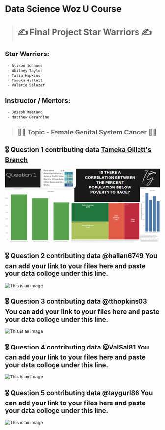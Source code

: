 # Data Science Woz U Course
> # :writing_hand:	Final Project Star Warriors :writing_hand:	

  ## Star Warriors: 
     - Alison Schnoes
     - Whitney Taylor
     - Talia Hopkins
     - Tameka Gillett
     - Valerie Salazar
     
  ## Instructor / Mentors: 
     - Joseph Raetano
     - Matthew Gerardino

>## :woman_health_worker: Topic - Female Genital System Cancer :woman_health_worker:

## :medal_military: Question 1 contributing data [Tameka Gillett's Branch](https://github.com/hallan6749/finalprojectstarwarriors/tree/main/Tameka-branch)

![This is an image](https://github.com/hallan6749/finalprojectstarwarriors/blob/909653128c7fd51de0dd03a8990e7dbdd512b010/Tameka-branch/Screenshot%202022-03-11%20203639.png)

## :medal_military: Question 2 contributing data @hallan6749 You can add your link to your files here and paste your data colloge under this line.

![This is an image]( )


## :medal_military: Question 3 contributing data @tthopkins03 You can add your link to your files here and paste your data colloge under this line.

![This is an image]( )

## :medal_military: Question 4 contributing data @ValSal81 You can add your link to your files here and paste your data colloge under this line.

![This is an image]( )

## :medal_military: Question 5 contributing data @taygurl86 You can add your link to your files here and paste your data colloge under this line.

![This is an image]( )

